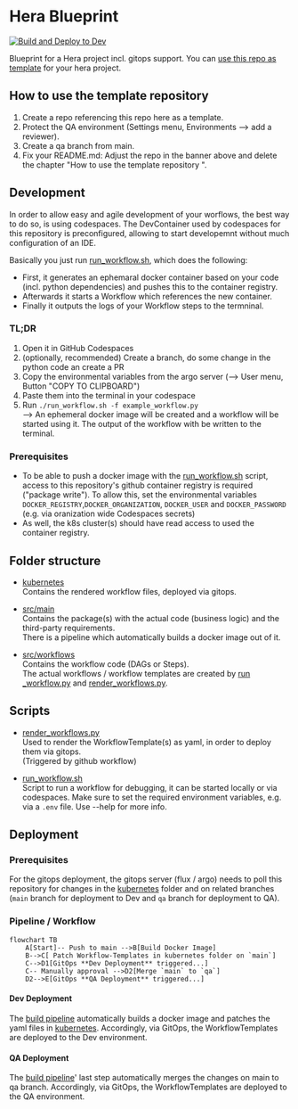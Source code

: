 # Hera Blueprint 
[![Build and Deploy to Dev](https://github.com/aiknow-public/hera-blueprint/actions/workflows/build-main-image-and-deploy.yaml/badge.svg?branch=main)](https://github.com/aiknow-public/hera-blueprint/actions/workflows/build-main-image-and-deploy.yaml)

Blueprint for a Hera project incl. gitops support. 
You can [use this repo as template](https://github.com/aiknow-public/hera-blueprint/generate) for your hera project.

## How to use the template repository 
1) Create a repo referencing this repo here as a template.
1) Protect the QA environment (Settings menu, Environments --> add a reviewer).
1) Create a qa branch from main.
1) Fix your README.md: Adjust the repo in the banner above and delete the chapter "How to use the template repository ".

## Development
In order to allow easy and agile development of your worflows, the best way to do so, is using codespaces.
The DevContainer used by codespaces for this repository is preconfigured, allowing to start developemnt without much configuration of an IDE.  

Basically you just run [run_workflow.sh](./run_workflow.sh), which does the following:
- First, it generates an ephemaral docker container based on your code (incl. python dependencies) and pushes this to the container registry.
- Afterwards it starts a Workflow which references the new container.
- Finally it outputs the logs of your Workflow steps to the termninal.

### TL;DR
1) Open it in GitHub Codespaces
1) (optionally, recommended) Create a branch, do some change in the python code an create a PR
1) Copy the environmental variables from the argo server (--> User menu, Button "COPY TO CLIPBOARD")
1) Paste them into the terminal in your codespace
1) Run `./run_workflow.sh -f example_workflow.py`  
--> An ephemeral docker image will be created and a workflow will be started using it. The output of the workflow with be written to the terminal.

### Prerequisites
- To be able to push a docker image with the [run_workflow.sh](./run_workflow.sh) script, access to
this repository's github container registry is required ("package write").
To allow this, set the environmental variables `DOCKER_REGISTRY`,`DOCKER_ORGANIZATION`, `DOCKER_USER` and `DOCKER_PASSWORD` (e.g. via oranization wide Codespaces secrets)
- As well, the k8s cluster(s) should have read access to used the container registry.

## Folder structure
- [kubernetes](kubernetes)  
Contains the rendered workflow files, deployed via gitops.

- [src/main](src/main)  
Contains the package(s) with the actual code (business logic) and the third-party requirements.  
There is a pipeline which automatically builds a docker image out of it.

- [src/workflows](src/workflows)  
Contains the workflow code (DAGs or Steps).  
The actual workflows / workflow templates are created
by [run _workflow.py](src/run_workflow.py) and [render_workflows.py](src/render_workflows.py).

## Scripts
- [render_workflows.py](./src/render_workflows.py)  
Used to render the WorkflowTemplate(s) as yaml, in order to deploy them via gitops.  
(Triggered by github workflow) 

- [run_workflow.sh](./run_workflow.sh)  
Script to run a workflow for debugging, it can be started locally or via codespaces. 
Make sure to set the required environment variables, e.g. via a `.env` file. Use --help for more info.

## Deployment

### Prerequisites
For the gitops deployment, the gitops server (flux / argo) needs to poll this repository for
changes in the [kubernetes](kubernetes) folder and on related branches (`main` branch for deployment to Dev and `qa` branch for deployment to QA).

### Pipeline / Workflow

```mermaid
flowchart TB
    A[Start]-- Push to main -->B[Build Docker Image]
    B-->C[ Patch Workflow-Templates in kubernetes folder on `main`]
    C-->D1[GitOps **Dev Deployment** triggered...]
    C-- Manually approval -->D2[Merge `main` to `qa`]
    D2-->E[GitOps **QA Deployment** triggered...]
```

#### Dev Deployment
The [build pipeline](https://github.com/aiknow-public/hera-blueprint/actions/workflows/build-main-image-and-deploy.yaml) automatically
builds a docker image and patches the yaml files in [kubernetes](kubernetes). Accordingly, via GitOps, the WorkflowTemplates are deployed to the Dev environment.

#### QA Deployment
The [build pipeline](https://github.com/aiknow-public/hera-blueprint/actions/workflows/build-main-image-and-deploy.yaml)' last step automatically
merges the changes on main to qa branch.
Accordingly, via GitOps, the WorkflowTemplates are deployed to the QA environment.
